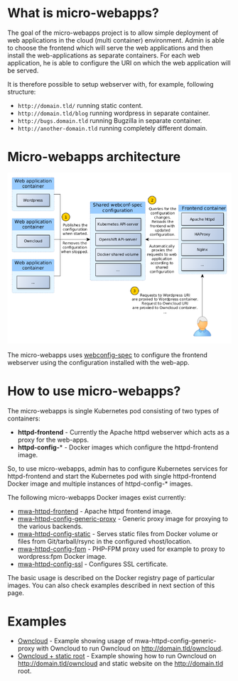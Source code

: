 # What is micro-webapps?
The goal of the micro-webapps project is to allow simple deployment of web applications in the cloud (multi container) environment. Admin is able to choose the frontend which will serve the web applications and then install the web-applications as separate containers. For each web application, he is able to configure the URI on which the web application will be served.

It is therefore possible to setup webserver with, for example, following structure:

- `http://domain.tld/` running static content.
- `http://domain.tld/blog` running wordpress in separate container.
- `http://bugs.domain.tld` running Bugzilla in separate container.
- `http://another-domain.tld` running completely different domain.

# Micro-webapps architecture

![Micro-webapps architecture](graphics/architecture.png)

The micro-webapps uses [webconfig-spec](webconfig-spec) to configure the frontend webserver using the configuration installed with the web-app.

# How to use micro-webapps?

The micro-webapps is single Kubernetes pod consisting of two types of containers:

- **httpd-frontend** - Currently the Apache httpd webserver which acts as a proxy for the web-apps.
- **httpd-config-*** - Docker images which configure the httpd-frontend image.

So, to use micro-webapps, admin has to configure Kubernetes services for httpd-frontend and start the Kubernetes pod with single httpd-frontend Docker image and multiple instances of httpd-config-* images.

The following micro-webapps Docker images exist currently:

* [mwa-httpd-frontend](https://registry.hub.docker.com/u/jkaluza/mwa-httpd-frontend/) - Apache httpd frontend image.
* [mwa-httpd-config-generic-proxy](https://registry.hub.docker.com/u/jkaluza/mwa-httpd-config-generic-proxy/) - Generic proxy image for proxying to the various backends.
* [mwa-httpd-config-static](https://registry.hub.docker.com/u/jkaluza/mwa-httpd-config-static/) - Serves static files from Docker volume or files from Git/tarball/rsync in the configured vhost/location.
* [mwa-httpd-config-fpm](https://registry.hub.docker.com/u/jkaluza/mwa-httpd-config-fpm/) - PHP-FPM proxy used for example to proxy to wordpress:fpm Docker image.
* [mwa-httpd-config-ssl](https://registry.hub.docker.com/u/jkaluza/mwa-httpd-config-ssl/) - Configures SSL certificate.

The basic usage is described on the Docker registry page of particular images. You can also check examples described in next section of this page.

# Examples

- [Owncloud](https://github.com/hanzz/micro-webapps/tree/master/examples/owncloud/) - Example showing usage of mwa-httpd-config-generic-proxy with Owncloud to run Owncloud on http://domain.tld/owncloud.
- [Owncloud + static root](https://github.com/hanzz/micro-webapps/tree/master/examples/owncloud-static-root/) - Example showing how to run Owncloud on http://domain.tld/owncloud and static website on the http://domain.tld root.
